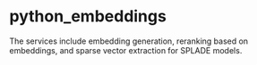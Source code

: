 # python_embeddings
The services include embedding generation, reranking based on embeddings, and sparse vector extraction for SPLADE models.
